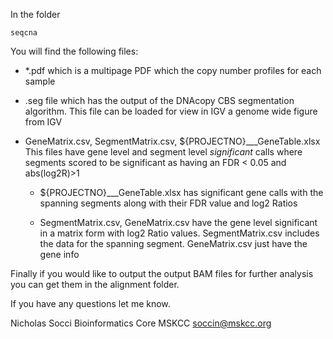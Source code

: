 In the folder

    seqcna

You will find the following files:

- *.pdf which is a multipage PDF which the copy number profiles for
each sample

- .seg file which has the output of the DNAcopy CBS segmentation
algorithm. This file can be loaded for view in IGV
a genome wide figure from IGV

- GeneMatrix.csv, SegmentMatrix.csv, ${PROJECTNO}___GeneTable.xlsx
This files have gene level and segment level _significant_ calls where
segments scored to be significant as having an FDR < 0.05 and abs(log2R)>1

  * ${PROJECTNO}___GeneTable.xlsx has significant gene calls with the
    spanning segments along with their FDR value and log2 Ratios

  * SegmentMatrix.csv, GeneMatrix.csv have the gene level significant
    in a matrix form with log2 Ratio values. SegmentMatrix.csv includes
    the data for the spanning segment. GeneMatrix.csv just have the gene
    info

Finally if you would like to output the output BAM files for further
analysis you can get them in the alignment folder.

If you have any questions let me know.

Nicholas Socci
Bioinformatics Core
MSKCC
soccin@mskcc.org
